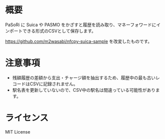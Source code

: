 # 概要

PaSoRi に Suica や PASMO をかざすと履歴を読み取り、マネーフォワードにインポートできる形式のCSVとして保存します。

https://github.com/m2wasabi/nfcpy-suica-sample を改変したものです。

# 注意事項

- 残額履歴の差額から支出・チャージ額を抽出するため、履歴中の最も古いレコードはCSVに記録されません。
- 駅名表を更新していないので、CSV中の駅名は間違っている可能性があります。

# ライセンス

MIT License
